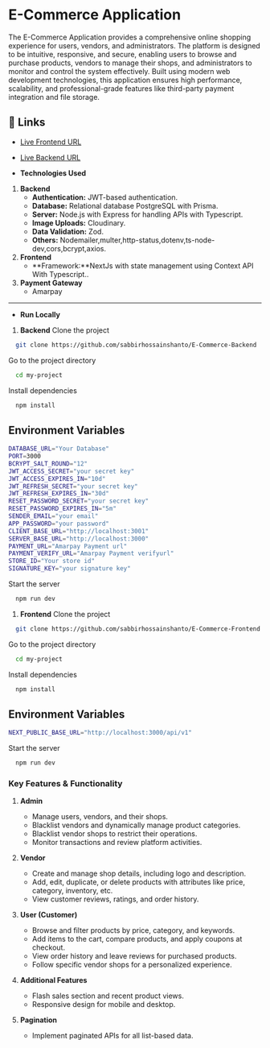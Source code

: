 # E-Commerce Application

The E-Commerce Application provides a comprehensive online shopping experience for users, vendors, and administrators. The platform is designed to be intuitive, responsive, and secure, enabling users to browse and purchase products, vendors to manage their shops, and administrators to monitor and control the system effectively. Built using modern web development technologies, this application ensures high performance, scalability, and professional-grade features like third-party payment integration and file storage.

## 🔗 Links

- [Live Frontend URL](https://e-commerce-rho-nine.vercel.app/)
- [Live Backend URL](https://e-commerce-backend-neon-seven.vercel.app/)

- **Technologies Used**

1. **Backend**
   - **Authentication:** JWT-based authentication.
   - **Database:** Relational database PostgreSQL with Prisma.
   - **Server:** Node.js with Express for handling APIs with Typescript.
   - **Image Uploads:** Cloudinary.
   - **Data Validation:** Zod.
   - **Others:** Nodemailer,multer,http-status,dotenv,ts-node-dev,cors,bcrypt,axios.
2. **Frontend**
   - **Framework:**NextJs with state management using Context API With Typescript..
3. **Payment Gateway**
   - Amarpay

---

- **Run Locally**

1. **Backend**
   Clone the project

```bash
  git clone https://github.com/sabbirhossainshanto/E-Commerce-Backend
```

Go to the project directory

```bash
  cd my-project
```

Install dependencies

```bash
  npm install
```

## Environment Variables

```bash
DATABASE_URL="Your Database"
PORT=3000
BCRYPT_SALT_ROUND="12"
JWT_ACCESS_SECRET="your secret key"
JWT_ACCESS_EXPIRES_IN="10d"
JWT_REFRESH_SECRET="your secret key"
JWT_REFRESH_EXPIRES_IN="30d"
RESET_PASSWORD_SECRET="your secret key"
RESET_PASSWORD_EXPIRES_IN="5m"
SENDER_EMAIL="your email"
APP_PASSWORD="your password"
CLIENT_BASE_URL="http://localhost:3001"
SERVER_BASE_URL="http://localhost:3000"
PAYMENT_URL="Amarpay Payment url"
PAYMENT_VERIFY_URL="Amarpay Payment verifyurl"
STORE_ID="Your store id"
SIGNATURE_KEY="your signature key"
```

Start the server

```bash
  npm run dev
```

1. **Frontend**
   Clone the project

```bash
  git clone https://github.com/sabbirhossainshanto/E-Commerce-Frontend
```

Go to the project directory

```bash
  cd my-project
```

Install dependencies

```bash
  npm install
```

## Environment Variables

```bash
NEXT_PUBLIC_BASE_URL="http://localhost:3000/api/v1"
```

Start the server

```bash
  npm run dev
```

### **Key Features & Functionality**

1. **Admin**

   - Manage users, vendors, and their shops.
   - Blacklist vendors and dynamically manage product categories.
   - Blacklist vendor shops to restrict their operations.
   - Monitor transactions and review platform activities.

2. **Vendor**

   - Create and manage shop details, including logo and description.
   - Add, edit, duplicate, or delete products with attributes like price, category, inventory, etc.
   - View customer reviews, ratings, and order history.

3. **User (Customer)**
   - Browse and filter products by price, category, and keywords.
   - Add items to the cart, compare products, and apply coupons at checkout.
   - View order history and leave reviews for purchased products.
   - Follow specific vendor shops for a personalized experience.
4. **Additional Features**
   - Flash sales section and recent product views.
   - Responsive design for mobile and desktop.
5. **Pagination**
   - Implement paginated APIs for all list-based data.
